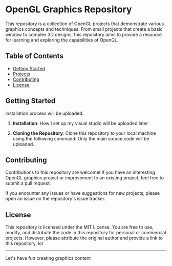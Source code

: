 # OpenGL Graphics Repository

This repository is a collection of OpenGL projects that demonstrate various graphics concepts and techniques. From small projects that create a basic window to complex 3D designs, this repository aims to provide a resource for learning and exploring the capabilities of OpenGL.


## Table of Contents

- [Getting Started](#getting-started)
- [Projects](#projects)
- [Contributing](#contributing)
- [License](#license)

## Getting Started

Installation process will be uploaded:

1. **Installation**: How I set up my visual studio will be uploaded later

2. **Cloning the Repository**: Clone this repository to your local machine using the following command: Only the main source code will be uploaded.


## Contributing

Contributions to this repository are welcome! If you have an interesting OpenGL graphics project or improvement to an existing project, feel free to submit a pull request.

If you encounter any issues or have suggestions for new projects, please open an issue on the repository's issue tracker.

## License

This repository is licensed under the MIT License. You are free to use, modify, and distribute the code in this repository for personal or commercial projects. However, please attribute the original author and provide a link to this repository. lol

---

Let's have fun creating graphics content


